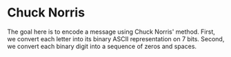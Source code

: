 # Chuck Norris

The goal here is to encode a message using Chuck Norris' method.
First, we convert each letter into its binary ASCII representation on 7 bits.
Second, we convert each binary digit into a sequence of zeros and spaces.
